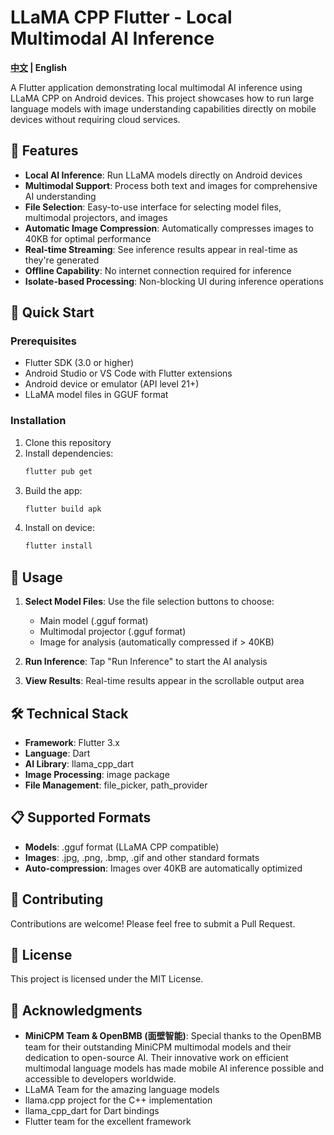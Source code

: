 # LLaMA CPP Flutter - Local Multimodal AI Inference
  <strong>[中文](./README_zh.md) | English</strong>


A Flutter application demonstrating local multimodal AI inference using LLaMA CPP on Android devices. This project showcases how to run large language models with image understanding capabilities directly on mobile devices without requiring cloud services.

## 🌟 Features

- **Local AI Inference**: Run LLaMA models directly on Android devices
- **Multimodal Support**: Process both text and images for comprehensive AI understanding
- **File Selection**: Easy-to-use interface for selecting model files, multimodal projectors, and images
- **Automatic Image Compression**: Automatically compresses images to 40KB for optimal performance
- **Real-time Streaming**: See inference results appear in real-time as they're generated
- **Offline Capability**: No internet connection required for inference
- **Isolate-based Processing**: Non-blocking UI during inference operations

## 🚀 Quick Start

### Prerequisites

- Flutter SDK (3.0 or higher)
- Android Studio or VS Code with Flutter extensions
- Android device or emulator (API level 21+)
- LLaMA model files in GGUF format

### Installation

1. Clone this repository
2. Install dependencies:
   ```bash
   flutter pub get
   ```
3. Build the app:
   ```bash
   flutter build apk
   ```
4. Install on device:
   ```bash
   flutter install
   ```

## 📱 Usage

1. **Select Model Files**: Use the file selection buttons to choose:
   - Main model (.gguf format)
   - Multimodal projector (.gguf format) 
   - Image for analysis (automatically compressed if > 40KB)

2. **Run Inference**: Tap "Run Inference" to start the AI analysis

3. **View Results**: Real-time results appear in the scrollable output area

## 🛠️ Technical Stack

- **Framework**: Flutter 3.x
- **Language**: Dart
- **AI Library**: llama_cpp_dart
- **Image Processing**: image package
- **File Management**: file_picker, path_provider

## 📋 Supported Formats

- **Models**: .gguf format (LLaMA CPP compatible)
- **Images**: .jpg, .png, .bmp, .gif and other standard formats
- **Auto-compression**: Images over 40KB are automatically optimized

## 🤝 Contributing

Contributions are welcome! Please feel free to submit a Pull Request.

## 📄 License

This project is licensed under the MIT License.

## 🙏 Acknowledgments

- **MiniCPM Team & OpenBMB (面壁智能)**: Special thanks to the OpenBMB team for their outstanding MiniCPM multimodal models and their dedication to open-source AI. Their innovative work on efficient multimodal language models has made mobile AI inference possible and accessible to developers worldwide.
- LLaMA Team for the amazing language models
- llama.cpp project for the C++ implementation
- llama_cpp_dart for Dart bindings
- Flutter team for the excellent framework